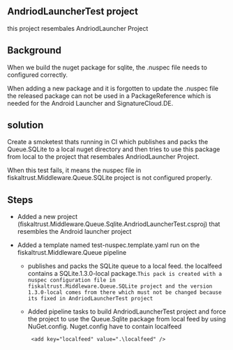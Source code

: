 ## AndriodLauncherTest project

this project resembales AndriodLauncher Project

## Background

When we build the nuget package for sqlite, the .nuspec file needs to configured correctly.

When adding a new package and it is forgotten to update the .nuspec file the released package can not be used in a PackageReference which is needed for the Android Launcher and SignatureCloud.DE.

## solution

Create a smoketest thats running in CI which publishes and packs the Queue.SQLite to a local nuget directory and then tries to use this package from local to the project that resembales AndriodLauncher Project.

When this test fails, it means the nuspec file in fiskaltrust.Middleware.Queue.SQLite project is not configured properly.

## Steps

- Added a new project (fiskaltrust.Middleware.Queue.Sqlite.AndriodLauncherTest.csproj) that resembles the Android launcher project
- Added a template named test-nuspec.template.yaml run on the fiskaltrust.Middleware.Queue pipeline

  - publishes and packs the SQLite queue to a local feed. the localfeed contains a SQLite.1.3.0-local package.`This pack is created with a nuspec configuration file in fiskaltrust.Middleware.Queue.SQLite project and the version 1.3.0-local comes from there which must not be changed because its fixed in AndriodLauncherTest project`

  - Added pipeline tasks to build AndriodLauncherTest project and force the project to use the Queue.Sqlite package from local feed by using NuGet.config.
    Nuget.config have to contain localfeed

    ` <add key="localfeed" value=".\localfeed" />`

